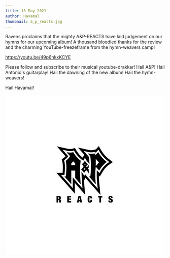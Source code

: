 ```yaml
---
title: 15 May 2021
author: Havamal
thumbnail: a_p_reacts.jpg
---
```


Ravens proclaims that the mighty A&P-REACTS have laid judgement on our hymns for our upcoming album! A thousand bloodied thanks for the review and the charming YouTube-freezeframe from the hymn-weavers camp!

[https://youtu.be/49p6hkxKCYE ](https://youtu.be/49p6hkxKCYE)

Please follow and subscribe to their musical youtube-drakkar!
Hail A&P! Hail Antonio's guitarplay! Hail the dawning of the new album! Hail the hymn-weavers!

Hail Havamal!

![a_p_reacts.jpg](./a_p_reacts.jpg)
